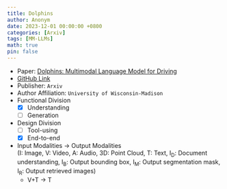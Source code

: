 ```yaml
---
title: Dolphins
author: Anonym
date: 2023-12-01 00:00:00 +0800
categories: [Arxiv]
tags: [MM-LLMs]
math: true
pin: false
---
```


- Paper: [Dolphins: Multimodal Language Model for Driving](https://browse.arxiv.org/abs/2312.00438)
- [GitHub Link](https://vlm-driver.github.io/)
- Publisher: `Arxiv`
- Author Affiliation: `University of Wisconsin-Madison`
- Functional Division
  + [x] Understanding
  + [ ] Generation
- Design Division
  + [ ] Tool-using
  + [x] End-to-end
- Input Modalities $\rightarrow$ Output Modalities <br />(I: Image, V: Video, A: Audio, 3D: Point Cloud, T: Text, I<sub>D</sub>: Document understanding, I<sub>B</sub>: Output bounding box, I<sub>M</sub>: Output segmentation mask, I<sub>R</sub>: Output retrieved images)
  + V+T $\rightarrow$ T
